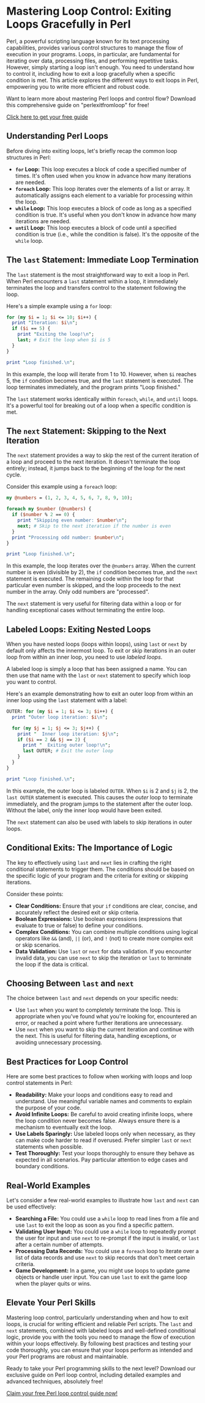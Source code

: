 # Mastering Loop Control: Exiting Loops Gracefully in Perl

Perl, a powerful scripting language known for its text processing capabilities, provides various control structures to manage the flow of execution in your programs. Loops, in particular, are fundamental for iterating over data, processing files, and performing repetitive tasks. However, simply starting a loop isn't enough. You need to understand how to control it, including how to exit a loop gracefully when a specific condition is met. This article explores the different ways to exit loops in Perl, empowering you to write more efficient and robust code.

Want to learn more about mastering Perl loops and control flow?  Download this comprehensive guide on "perlexitfromloop" for free!

[Click here to get your free guide](https://udemywork.com/perl-exit-from-loop)

## Understanding Perl Loops

Before diving into exiting loops, let's briefly recap the common loop structures in Perl:

*   **`for` Loop:** This loop executes a block of code a specified number of times. It's often used when you know in advance how many iterations are needed.
*   **`foreach` Loop:** This loop iterates over the elements of a list or array. It automatically assigns each element to a variable for processing within the loop.
*   **`while` Loop:** This loop executes a block of code as long as a specified condition is true. It's useful when you don't know in advance how many iterations are needed.
*   **`until` Loop:** This loop executes a block of code until a specified condition is true (i.e., while the condition is false). It's the opposite of the `while` loop.

## The `last` Statement: Immediate Loop Termination

The `last` statement is the most straightforward way to exit a loop in Perl. When Perl encounters a `last` statement within a loop, it immediately terminates the loop and transfers control to the statement following the loop.

Here's a simple example using a `for` loop:

```perl
for (my $i = 1; $i <= 10; $i++) {
  print "Iteration: $i\n";
  if ($i == 5) {
    print "Exiting the loop!\n";
    last; # Exit the loop when $i is 5
  }
}

print "Loop finished.\n";
```

In this example, the loop will iterate from 1 to 10. However, when `$i` reaches 5, the `if` condition becomes true, and the `last` statement is executed. The loop terminates immediately, and the program prints "Loop finished."

The `last` statement works identically within `foreach`, `while`, and `until` loops. It's a powerful tool for breaking out of a loop when a specific condition is met.

## The `next` Statement: Skipping to the Next Iteration

The `next` statement provides a way to skip the rest of the current iteration of a loop and proceed to the next iteration.  It doesn't terminate the loop entirely; instead, it jumps back to the beginning of the loop for the next cycle.

Consider this example using a `foreach` loop:

```perl
my @numbers = (1, 2, 3, 4, 5, 6, 7, 8, 9, 10);

foreach my $number (@numbers) {
  if ($number % 2 == 0) {
    print "Skipping even number: $number\n";
    next; # Skip to the next iteration if the number is even
  }
  print "Processing odd number: $number\n";
}

print "Loop finished.\n";
```

In this example, the loop iterates over the `@numbers` array. When the current number is even (divisible by 2), the `if` condition becomes true, and the `next` statement is executed. The remaining code within the loop for that particular even number is skipped, and the loop proceeds to the next number in the array.  Only odd numbers are "processed".

The `next` statement is very useful for filtering data within a loop or for handling exceptional cases without terminating the entire loop.

## Labeled Loops: Exiting Nested Loops

When you have nested loops (loops within loops), using `last` or `next` by default only affects the innermost loop. To exit or skip iterations in an outer loop from within an inner loop, you need to use *labeled loops*.

A labeled loop is simply a loop that has been assigned a name. You can then use that name with the `last` or `next` statement to specify which loop you want to control.

Here's an example demonstrating how to exit an outer loop from within an inner loop using the `last` statement with a label:

```perl
OUTER: for (my $i = 1; $i <= 3; $i++) {
  print "Outer loop iteration: $i\n";

  for (my $j = 1; $j <= 3; $j++) {
    print "  Inner loop iteration: $j\n";
    if ($i == 2 && $j == 2) {
      print "  Exiting outer loop!\n";
      last OUTER; # Exit the outer loop
    }
  }
}

print "Loop finished.\n";
```

In this example, the outer loop is labeled `OUTER`. When `$i` is 2 and `$j` is 2, the `last OUTER` statement is executed. This causes the *outer* loop to terminate immediately, and the program jumps to the statement after the outer loop.  Without the label, only the inner loop would have been exited.

The `next` statement can also be used with labels to skip iterations in outer loops.

## Conditional Exits: The Importance of Logic

The key to effectively using `last` and `next` lies in crafting the right conditional statements to trigger them.  The conditions should be based on the specific logic of your program and the criteria for exiting or skipping iterations.

Consider these points:

*   **Clear Conditions:** Ensure that your `if` conditions are clear, concise, and accurately reflect the desired exit or skip criteria.
*   **Boolean Expressions:** Use boolean expressions (expressions that evaluate to true or false) to define your conditions.
*   **Complex Conditions:**  You can combine multiple conditions using logical operators like `&&` (and), `||` (or), and `!` (not) to create more complex exit or skip scenarios.
*   **Data Validation:**  Use `last` or `next` for data validation. If you encounter invalid data, you can use `next` to skip the iteration or `last` to terminate the loop if the data is critical.

## Choosing Between `last` and `next`

The choice between `last` and `next` depends on your specific needs:

*   Use `last` when you want to completely terminate the loop. This is appropriate when you've found what you're looking for, encountered an error, or reached a point where further iterations are unnecessary.
*   Use `next` when you want to skip the current iteration and continue with the next. This is useful for filtering data, handling exceptions, or avoiding unnecessary processing.

## Best Practices for Loop Control

Here are some best practices to follow when working with loops and loop control statements in Perl:

*   **Readability:** Make your loops and conditions easy to read and understand. Use meaningful variable names and comments to explain the purpose of your code.
*   **Avoid Infinite Loops:** Be careful to avoid creating infinite loops, where the loop condition never becomes false.  Always ensure there is a mechanism to eventually exit the loop.
*   **Use Labels Sparingly:** Use labeled loops only when necessary, as they can make code harder to read if overused.  Prefer simpler `last` or `next` statements when possible.
*   **Test Thoroughly:** Test your loops thoroughly to ensure they behave as expected in all scenarios. Pay particular attention to edge cases and boundary conditions.

## Real-World Examples

Let's consider a few real-world examples to illustrate how `last` and `next` can be used effectively:

*   **Searching a File:**  You could use a `while` loop to read lines from a file and use `last` to exit the loop as soon as you find a specific pattern.
*   **Validating User Input:**  You could use a `while` loop to repeatedly prompt the user for input and use `next` to re-prompt if the input is invalid, or `last` after a certain number of attempts.
*   **Processing Data Records:** You could use a `foreach` loop to iterate over a list of data records and use `next` to skip records that don't meet certain criteria.
*   **Game Development:** In a game, you might use loops to update game objects or handle user input. You can use `last` to exit the game loop when the player quits or wins.

## Elevate Your Perl Skills

Mastering loop control, particularly understanding when and how to exit loops, is crucial for writing efficient and reliable Perl scripts. The `last` and `next` statements, combined with labeled loops and well-defined conditional logic, provide you with the tools you need to manage the flow of execution within your loops effectively. By following best practices and testing your code thoroughly, you can ensure that your loops perform as intended and your Perl programs are robust and maintainable.

Ready to take your Perl programming skills to the next level? Download our exclusive guide on Perl loop control, including detailed examples and advanced techniques, absolutely free!

[Claim your free Perl loop control guide now!](https://udemywork.com/perl-exit-from-loop)
